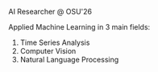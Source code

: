 AI Researcher @ OSU'26

Applied Machine Learning in 3 main fields:

1. Time Series Analysis
2. Computer Vision
3. Natural Language Processing 

